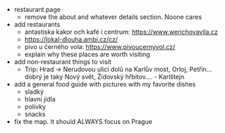 - restaurant page
    - remove the about and whatever details section. Noone cares
- add restaurants
    - antastiska kakor och kafé i centrum: https://www.werichovavila.cz 
    - https://lokal-dlouha.ambi.cz/cz/
    - pivo u černého vola: https://www.pivoucernyvol.cz/
    - explain why these places are worth visiting
- add non-restaurant things to visit
    - Trip: Hrad -> Nerudovou ulicí dolû na Karlův most, Orloj, Petřín… dobrý je taky Nový svět, Židovský hřbitov…. 
    - Karlštejn 
- add a general food guide with pictures with my favorite dishes
    - sladký
    - hlavní jídla
    - polívky
    - snacks
- fix the map. It should ALWAYS focus on Prague

